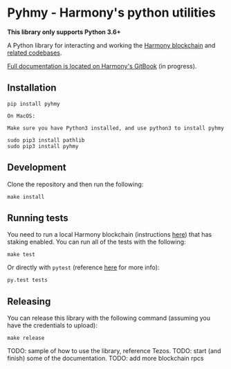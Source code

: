 # Pyhmy - Harmony's python utilities

**This library only supports Python 3.6+**

A Python library for interacting and working the [Harmony blockchain](https://harmony.one/)
and [related codebases](https://github.com/harmony-one).

[Full documentation is located on Harmony's GitBook](https://docs.harmony.one/) (in progress).

## Installation

```
pip install pyhmy

On MacOS:

Make sure you have Python3 installed, and use python3 to install pyhmy

sudo pip3 install pathlib
sudo pip3 install pyhmy
```

## Development

Clone the repository and then run the following:
```
make install
```

## Running tests

You need to run a local Harmony blockchain (instructions [here](https://github.com/harmony-one/harmony/README.md)) that has staking enabled.
You can run all of the tests with the following:

```
make test
```

Or directly with `pytest` (reference [here](https://docs.pytest.org/en/latest/index.html) for more info):

```
py.test tests
```

## Releasing

You can release this library with the following command (assuming you have the credentials to upload):

```
make release
```

TODO: sample of how to use the library, reference Tezos.
TODO: start (and finish) some of the documentation.
TODO: add more blockchain rpcs
